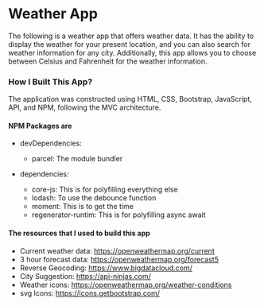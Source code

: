 # Weather App

The following is a weather app that offers weather data.
It has the ability to display the weather for your present location, and you can also search for weather information for any city.
Additionally, this app allows you to choose between Celsius and Fahrenheit for the weather information.

### How I Built This App?

The application was constructed using HTML, CSS, Bootstrap, JavaScript, API, and NPM, following the MVC architecture.

#### NPM Packages are

-  devDependencies:

   -  parcel: The module bundler

-  dependencies:
   -  core-js: This is for polyfilling everything else
   -  lodash: To use the debounce function
   -  moment: This is to get the time
   -  regenerator-runtim: This is for polyfilling async await

#### The resources that I used to build this app

-  Current weather data: https://openweathermap.org/current
-  3 hour forecast data: https://openweathermap.org/forecast5
-  Reverse Geocoding: https://www.bigdatacloud.com/
-  City Suggestion: https://api-ninjas.com/
-  Weather icons: https://openweathermap.org/weather-conditions
-  svg Icons: https://icons.getbootstrap.com/
